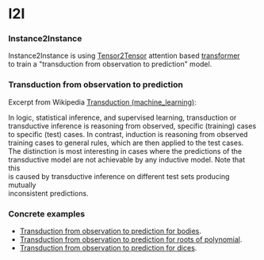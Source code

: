 # I2I

### Instance2Instance

Instance2Instance is using [Tensor2Tensor](https://github.com/tensorflow/tensor2tensor) attention based [transformer](https://github.com/tensorflow/tensor2tensor/blob/master/tensor2tensor/models/transformer.py)  
to train a "transduction from observation to prediction" model.  

### Transduction from observation to prediction

Excerpt from Wikipedia [Transduction (machine_learning)](https://en.wikipedia.org/wiki/Transduction_(machine_learning)):  

In logic, statistical inference, and supervised learning, transduction or  
transductive inference is reasoning from observed, specific (training) cases  
to specific (test) cases. In contrast, induction is reasoning from observed  
training cases to general rules, which are then applied to the test cases.  
The distinction is most interesting in cases where the predictions of the  
transductive model are not achievable by any inductive model. Note that this  
is caused by transductive inference on different test sets producing mutually  
inconsistent predictions.  

### Concrete examples

- [Transduction from observation to prediction for bodies](bodies).  
- [Transduction from observation to prediction for roots of polynomial](roots).  
- [Transduction from observation to prediction for dices](dices).  
